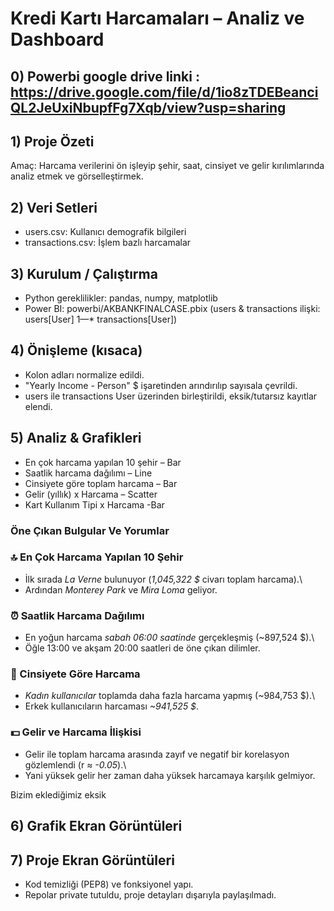 # Kredi Kartı Harcamaları – Analiz ve Dashboard

## 0) Powerbi google drive linki : https://drive.google.com/file/d/1io8zTDEBeanciQL2JeUxiNbupfFg7Xqb/view?usp=sharing

## 1) Proje Özeti
Amaç: Harcama verilerini ön işleyip şehir, saat, cinsiyet ve gelir kırılımlarında analiz etmek ve görselleştirmek.

## 2) Veri Setleri
- users.csv: Kullanıcı demografik bilgileri
- transactions.csv: İşlem bazlı harcamalar

## 3) Kurulum / Çalıştırma
- Python gereklilikler: pandas, numpy, matplotlib
- Power BI: powerbi/AKBANKFINALCASE.pbix (users & transactions ilişki: users[User] 1—* transactions[User])

## 4) Önişleme (kısaca)
- Kolon adları normalize edildi.
- "Yearly Income - Person" $ işaretinden arındırılıp sayısala çevrildi.
- users ile transactions User üzerinden birleştirildi, eksik/tutarsız kayıtlar elendi.

## 5) Analiz & Grafikleri
- En çok harcama yapılan 10 şehir – Bar
- Saatlik harcama dağılımı – Line
- Cinsiyete göre toplam harcama – Bar
- Gelir (yıllık) x Harcama – Scatter
- Kart Kullanım Tipi x Harcama -Bar

### Öne Çıkan Bulgular Ve Yorumlar

### 🔝 En Çok Harcama Yapılan 10 Şehir

-   İlk sırada *La Verne* bulunuyor (*1,045,322 \$* civarı toplam
    harcama).\
-   Ardından *Monterey Park* ve *Mira Loma* geliyor.

### ⏰ Saatlik Harcama Dağılımı

-   En yoğun harcama *sabah 06:00 saatinde* gerçekleşmiş (\~897,524
    \$).\
-   Öğle 13:00 ve akşam 20:00 saatleri de öne çıkan dilimler.

### 🚻 Cinsiyete Göre Harcama

-   *Kadın kullanıcılar* toplamda daha fazla harcama yapmış
    (\~984,753 \$).\
-   Erkek kullanıcıların harcaması *\~941,525 \$*.

### 💵 Gelir ve Harcama İlişkisi

-   Gelir ile toplam harcama arasında zayıf ve negatif bir korelasyon
    gözlemlendi (r ≈ *-0.05*).\
-   Yani yüksek gelir her zaman daha yüksek harcamaya karşılık gelmiyor.

Bizim eklediğimiz eksik

## 6) Grafik Ekran Görüntüleri



## 7) Proje Ekran Görüntüleri


- Kod temizliği (PEP8) ve fonksiyonel yapı.
- Repolar private tutuldu, proje detayları dışarıyla paylaşılmadı.
